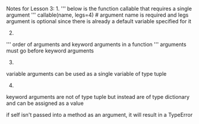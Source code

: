 Notes for Lesson 3:
1. 
''' below is the function callable that requires a single argument '''
callable(name, legs=4) # argument name is required and legs argument is optional since there is already a default variable specified for it

2.
''' order of arguments and keyword arguments in a function '''
arguments must go before keyword arguments

3. 
variable arguments can be used as a single variable of type tuple

4.
keyword arguments are not of type tuple but instead are of type dictionary and can be assigned as a value

if self isn't passed into a method as an argument, it will result in a TypeError
